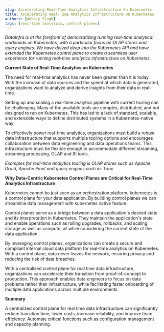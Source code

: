 ```yaml
---
slug: Accelerating Real-Time Analytics Infrastructure On Kubernetes
title: Accelerating Real-Time Analytics Infrastructure On Kubernetes
authors: [Adheip Singh]
tags: [real-time analytics, control-planes]
---
```


*DataInfra is at the forefront of democratizing running real-time analytical workloads on Kubernetes, with a particular focus on OLAP stores and query engines. We have delved deep into the Kubernetes API and have extended the Kubernetes control plane to create a seamless user experience for running real-time analytics infrastructure on Kubernetes.*

**Current State of Real-Time Analytics on Kubernetes**

The need for real-time analytics has never been greater than it is today. With the increase of data sources and the speed at which data is generated, organizations want to analyze and derive insights from their data in real-time.

Setting up and scaling a real-time analytics pipeline with current tooling can be challenging. Many of the available tools are complex, distributed, and not designed to run on Kubernetes. This has led to a lack of standard, scalable, and extensible ways to define distributed systems in a Kubernetes-native way.

To effectively power real-time analytics, organizations must build a robust data infrastructure that supports multiple tooling options and encourages collaboration between data engineering and data operations teams. This infrastructure must be flexible enough to accommodate different streaming, streaming processing, OLAP and BI tools.

*Examples for real-time analytics tooling is OLAP stores such as Apache Druid, Apache Pinot and query engines such as Trino*

**Why Data-Centric Kubernetes Control Planes are Critical for Real-Time Analytics Infrastructure**

Kubernetes cannot be just seen as an orchestration platform, kubernetes is a control plane for your data application. By building control planes we can streamline data management with kubernetes native feature.

Control planes serve as a bridge between a data application's desired state and its interpretation in Kubernetes. They maintain the application's state and enable operations such as rolling upgrades, rollbacks, and scaling storage as well as compute, all while considering the current state of the data application.

By leveraging control planes, organizations can create a secure and compliant internal cloud data platform for real-time analytics on Kubernetes. With a control plane, data never leaves the network, ensuring privacy and reducing the risk of data breaches.

With a centralized control plane for real time data infrastructure, organizations can accelerate their transition from proof-of-concept to production. This approach enables data engineers to focus on data problems rather than infrastructure, while facilitating faster onboarding of multiple data applications across multiple environments.

**Summary**

A centralized control plane for real time data infrastructure can significantly reduce transition time, lower costs, increase reliability, and improve team efficiency. Automate critical functions such as configuration management and capacity planning.
